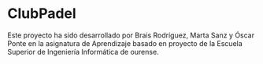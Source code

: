 # ClubPadel

Este proyecto ha sido desarrollado por Brais Rodríguez, Marta Sanz y Óscar Ponte en la asignatura de Aprendizaje basado en proyecto de la Escuela Superior de Ingeniería Informática
de ourense.
